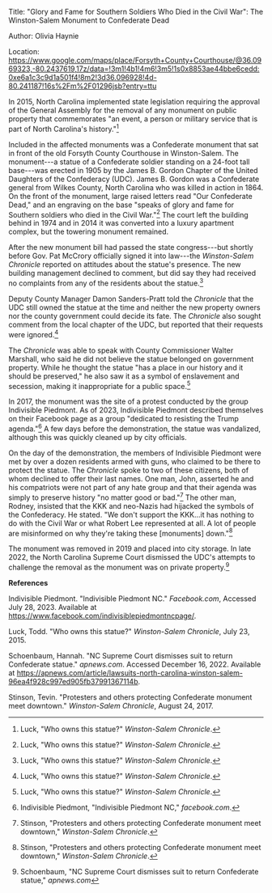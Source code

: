 Title: "Glory and Fame for Southern Soldiers Who Died in the Civil War":
The Winston-Salem Monument to Confederate Dead

Author: Olivia Haynie

Location:
<https://www.google.com/maps/place/Forsyth+County+Courthouse/@36.0969323,-80.2437619,17z/data=!3m1!4b1!4m6!3m5!1s0x8853ae44bbe6cedd:0xe6a1c3c9d1a501f4!8m2!3d36.096928!4d-80.241187!16s%2Fm%2F01296jsb?entry=ttu>

In 2015, North Carolina implemented state legislation requiring the
approval of the General Assembly for the removal of any monument on
public property that commemorates "an event, a person or military
service that is part of North Carolina's history."[^1]

Included in the affected monuments was a Confederate monument that sat
in front of the old Forsyth County Courthouse in Winston-Salem. The
monument---a statue of a Confederate soldier standing on a 24-foot tall
base---was erected in 1905 by the James B. Gordon Chapter of the United
Daughters of the Confederacy (UDC). James B. Gordon was a Confederate
general from Wilkes County, North Carolina who was killed in action in
1864. On the front of the monument, large raised letters read "Our
Confederate Dead," and an engraving on the base "speaks of glory and
fame for Southern soldiers who died in the Civil War."[^2] The court
left the building behind in 1974 and in 2014 it was converted into a
luxury apartment complex, but the towering monument remained.

After the new monument bill had passed the state congress---but shortly
before Gov. Pat McCrory officially signed it into law---the
*Winston-Salem Chronicle* reported on attitudes about the statue's
presence. The new building management declined to comment, but did say
they had received no complaints from any of the residents about the
statue.[^3]

Deputy County Manager Damon Sanders-Pratt told the *Chronicle* that the
UDC still owned the statue at the time and neither the new property
owners nor the county government could decide its fate. The *Chronicle*
also sought comment from the local chapter of the UDC, but reported that
their requests were ignored.[^4]

The *Chronicle* was able to speak with County Commissioner Walter
Marshall, who said he did not believe the statue belonged on government
property. While he thought the statue "has a place in our history and it
should be preserved," he also saw it as a symbol of enslavement and
secession, making it inappropriate for a public space.[^5]

In 2017, the monument was the site of a protest conducted by the group
Indivisible Piedmont. As of 2023, Indivisible Piedmont described
themselves on their Facebook page as a group "dedicated to resisting the
Trump agenda."[^6] A few days before the demonstration, the statue was
vandalized, although this was quickly cleaned up by city officials.

On the day of the demonstration, the members of Indivisible Piedmont
were met by over a dozen residents armed with guns, who claimed to be
there to protect the statue. The *Chronicle* spoke to two of these
citizens, both of whom declined to offer their last names. One man,
John, asserted he and his compatriots were not part of any hate group
and that their agenda was simply to preserve history "no matter good or
bad."[^7] The other man, Rodney, insisted that the KKK and neo-Nazis had
hijacked the symbols of the Confederacy. He stated. "We don't support
the KKK...it has nothing to do with the Civil War or what Robert Lee
represented at all. A lot of people are misinformed on why they're
taking these \[monuments\] down."[^8]

The monument was removed in 2019 and placed into city storage. In late
2022, the North Carolina Supreme Court dismissed the UDC's attempts to
challenge the removal as the monument was on private property.[^9]

**References**

Indivisible Piedmont. "Indivisible Piedmont NC." *Facebook.com*,
Accessed July 28, 2023. Available at
https://www.facebook.com/indivisiblepiedmontncpage/.

Luck, Todd. "Who owns this statue?" *Winston-Salem Chronicle*, July 23,
2015.

Schoenbaum, Hannah. "NC Supreme Court dismisses suit to return
Confederate statue." *apnews.com*. Accessed December 16, 2022. Available
at
https://apnews.com/article/lawsuits-north-carolina-winston-salem-96ea4f928c997ed905fb37991367114b.

Stinson, Tevin. "Protesters and others protecting Confederate monument
meet downtown." *Winston-Salem Chronicle*, August 24, 2017.

[^1]: Luck, "Who owns this statue?" *Winston-Salem Chronicle*.

[^2]: Luck, "Who owns this statue?" *Winston-Salem Chronicle*.

[^3]: Luck, "Who owns this statue?" *Winston-Salem Chronicle*.

[^4]: Luck, "Who owns this statue?" *Winston-Salem Chronicle*.

[^5]: Luck, "Who owns this statue?" *Winston-Salem Chronicle*.

[^6]: Indivisible Piedmont, "Indivisible Piedmont NC," *facebook.com*.

[^7]: Stinson, "Protesters and others protecting Confederate monument
    meet downtown," *Winston-Salem Chronicle*.

[^8]: Stinson, "Protesters and others protecting Confederate monument
    meet downtown," *Winston-Salem Chronicle*.

[^9]: Schoenbaum, "NC Supreme Court dismisses suit to return Confederate
    statue," *apnews.com*
